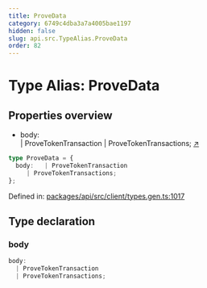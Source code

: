 ```yaml
---
title: ProveData
category: 6749c4dba3a7a4005bae1197
hidden: false
slug: api.src.TypeAlias.ProveData
order: 82
---
```


# Type Alias: ProveData

## Properties overview

- body:  
  | ProveTokenTransaction
  | ProveTokenTransactions; [↗](#body)

```ts
type ProveData = {
  body:   | ProveTokenTransaction
     | ProveTokenTransactions;
};
```

Defined in: [packages/api/src/client/types.gen.ts:1017](https://github.com/zkcloudworker/minatokens-lib/blob/main/packages/api/src/client/types.gen.ts#L1017)

## Type declaration

### body

```ts
body: 
  | ProveTokenTransaction
  | ProveTokenTransactions;
```
